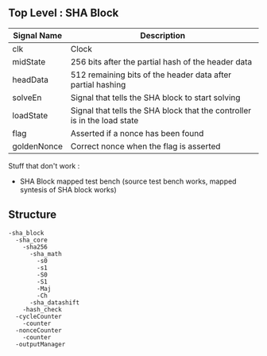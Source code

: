 
Top Level : SHA Block
---------------------
|Signal Name|Description|
|-----|-------|  
| clk | Clock |
| midState | 256 bits after the partial hash of the header data 
| headData | 512 remaining bits of the header data after partial hashing
| solveEn | Signal that tells the SHA block to start solving
| loadState | Signal that tells the SHA block that the controller is in the load state
| flag | Asserted if a nonce has been found
| goldenNonce | Correct nonce when the flag is asserted

Stuff that don't work : 
  - SHA Block mapped test bench (source test bench works, mapped syntesis of SHA block works) 


Structure
---------
    -sha_block
      -sha_core
        -sha256
          -sha_math
            -s0
            -s1
            -S0
            -S1
            -Maj
            -Ch
          -sha_datashift
        -hash_check
      -cycleCounter
        -counter
      -nonceCounter
        -counter
      -outputManager
